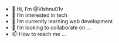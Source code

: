 - 👋 Hi, I’m @Vishnu01v
- 👀 I’m interested in tech
- 🌱 I’m currently learning web development 
- 💞️ I’m looking to collaborate on ...
- 📫 How to reach me ...

<!---
Vishnu01v/Vishnu01v is a ✨ special ✨ repository because its `README.md` (this file) appears on your GitHub profile.
You can click the Preview link to take a look at your changes.
--->
